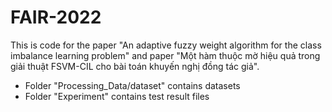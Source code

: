 # FAIR-2022
This is code for the paper "An adaptive fuzzy weight algorithm for the class imbalance learning problem" and paper "Một hàm thuộc mờ hiệu quả trong giải thuật FSVM-CIL cho bài toán khuyến nghị đồng tác giả".
- Folder "Processing_Data/dataset" contains datasets
- Folder "Experiment" contains test result files
